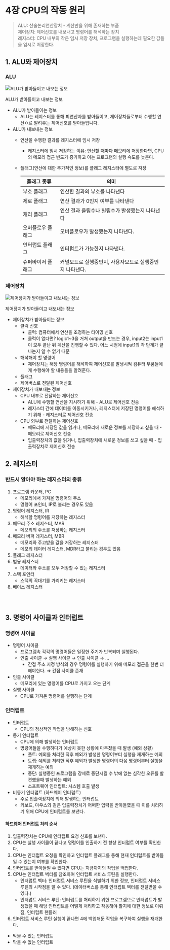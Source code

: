 # 4장 CPU의 작동 원리

> ALU: 산술논리연산장치 - 계산만을 위해 존재하는 부품 \
> 제어장치: 제어신호를 내보내고 명령어를 해석하는 장치 \
> 레지스터: CPU 내부의 작은 임시 저장 장치, 프로그램을 실행하는데 필요한 값들을 임시로 저장한다.

## 1. ALU와 제어장치

### ALU

![ALU가 받아들이고 내보는 정보](../../.gitbook/assets/image.png)

ALU가 받아들이고 내보는 정보

* ALU가 받아들이는 정보
  * ALU는 레지스터를 통해 피연산자를 받아들이고, 제어장치들로부터 수행할 연산ㅇ르 알려주는 제어신호를 받아들입니다.
* ALU가 내보내는 정보
  * 연산을 수행한 결과를 레지스터에 임시 저장
    * 레지스터에 임시 저장하는 이유: 연산할 때마다 메모리에 저장한다면, CPU의 메모리 접근 빈도가 증가하고 이는 프로그램의 실행 속도를 늦춘다.
  *   플래그(연산에 대한 추가적인 정보)를 플래그 레지스터에 별도로 저장

      | 플래그 종류    | 의미                              |
      | --------- | ------------------------------- |
      | 부호 플래그    | 연산한 결과의 부호를 나타낸다                |
      | 제로 플래그    | 연산 결과가 0인지 여부를 나타낸다             |
      | 캐리 플래그    | 연산 결과 올림수나 빌림수가 발생했는지 나타낸다      |
      | 오버플로우 플래그 | 오버플로우가 발생했는지 나타낸다.              |
      | 인터럽트 플래그  | 인터럽트가 가능한지 나타낸다.                |
      | 슈퍼바이저 플래그 | 커널모드로 실행중인지, 사용자모드로 실행중인지 나타낸다. |

### 제어장치

![제어장치가 받아들이고 내보내는 정보](<../../.gitbook/assets/image (1).png>)

제어장치가 받아들이고 내보내는 정보

* 제어장치가 받아들이는 정보
  * 클럭 신호
    * 클럭: 컴퓨터에서 연산을 조정하는 타이밍 신호
    * 클럭이 없다면? logic1\~3을 거쳐 output을 만드는 경우, input2는 input1이 모두 끝난 뒤 계산을 진행할 수 있다. 어느 시점에 input1의 각 단계가 끝나는지 알 수 없기 때문
  * 해석해야 할 명령어
    * 제어장치는 해당 명렁어를 해석하여 제어신호를 발생시켜 컴퓨터 부품들에게 수행해야 할 내용들을 알려준다.
  * 플래그
  * 제어버스로 전달된 제어신호
* 제어장치가 내보내는 정보
  * CPU 내부로 전달하는 제어신호
    * ALU에 수행할 연산을 지시하기 위해 - ALU로 제어신호 전송
    * 레지스터 간에 데이터를 이동시키거나, 레지스터에 저장된 명령어를 해석하기 위해 - 레지스터로 제어신호 전송
  * CPU 외부로 전달하는 제어신호
    * 메모리에 저장된 값을 읽거나, 메모리에 새로운 정보를 저장하고 싶을 때 - 메모리로 제어신호 전송
    * 입출력장치의 값을 읽거나, 입출력장치에 새로운 정보를 쓰고 싶을 때 - 입출력장치로 제어신호 전송

## 2. 레지스터

### 반드시 알아야 하는 레지스터의 종류

1. 프로그램 카운터, PC
   * 메모리에서 가져올 명령어의 주소
   * 명령어 포인터, IP로 불리는 경우도 있음
2. 명령어 레지스터, IR
   * 해석할 명령어를 저장하는 레지스터
3. 메모리 주소 레지스터, MAR
   * 메모리의 주소를 저장하는 레지스터
4. 메모리 버퍼 레지스터, MBR
   * 메모리와 주고받을 값을 저장하는 레지스터
   * 메모리 데이터 레지스터, MDR라고 불리는 경우도 있음
5. 플래그 레지스터
6. 범용 레지스터
   * 데이터와 주소를 모두 저장할 수 있는 레지스터
7. 스택 포인터
   * 스택의 꼭대기를 가리키는 레지스터
8. 베이스 레지스터

<div><figure><img src="../../.gitbook/assets/image (2).png" alt=""><figcaption></figcaption></figure> <figure><img src="../../.gitbook/assets/image1.png" alt=""><figcaption></figcaption></figure> <figure><img src="../../.gitbook/assets/image2.png" alt=""><figcaption></figcaption></figure></div>

## 3. 명령어 사이클과 인터럽트

### 명령어 사이클

* 명령어 사이클
  * 프로그램속 각각의 명령어들은 일정한 주기가 반복되며 실행된다.
  * 인출 사이클 → 실행 사이클 → 인출 사이클 → …
    * 간접 주소 지정 방식의 경우 명령어를 실행하기 위해 메모리 접근을 한번 더 해야한다. ⇒ 간접 사이클 존재
* 인출 사이클
  * 메모리에 있는 명령어를 CPU로 가지고 오는 단계
* 실행 사이클
  * CPU로 가져온 명령어를 실행하는 단계

### 인터럽트

* 인터럽트
  * CPU의 정상적인 작업을 방해하는 신호
* 동기 인터럽트
  * CPU에 의해 발생하는 인터럽트
  * 명령어들을 수행하다가 예상치 못한 상황에 마주쳤을 때 발생 (예외 상황)
    * 폴트: 예외를 처리한 직후 예외가 발생한 명령어부터 실행을 재개하는 예외
    * 트랩: 예외를 처리한 직후 예외가 발생한 명령어의 다음 명령어부터 실행을 재개하는 예외
    * 중단: 실행중인 프로그램을 강제로 중단시킬 수 밖에 없는 심각한 오류를 발견했을때 발생하는 예외
    * 소프트웨어 인터럽트: 시스템 호출 발생
* 비동기 인터럽트 (하드웨어 인터럽트)
  * 주로 입출력장치에 의해 발생하는 인터럽트
  * 키보드, 마우스와 같은 입출력장치가 어떠한 입력을 받아들였을 때 이를 처리하기 위해 CPU에 인터럽트를 보낸다.

#### 하드웨어 인터럽트 처리 순서

1. 입출력장치는 CPU에 인터럽트 요청 신호를 보낸다.
2. CPU는 실행 사이클이 끝나고 명령어를 인출하기 전 항상 인터럽트 여부를 확인한다.
3. CPU는 인터럽트 요청을 확인하고 인터럽트 플래그를 통해 현재 인터럽트를 받아들일 수 있는지 여부를 확인한다.
4. 인터럽트를 받아들일 수 있다면 CPU는 지금까지의 작업을 백업한다.
5. CPU는 인터럽트 벡터를 참조하여 인터럽트 서비스 루틴을 실행한다.
   * 인터럽트 벡터: 인터럽트 서비스 루틴을 식별하기 위한 정보, 인터럽트 서비스 루틴의 시작점을 알 수 있다. (데이터버스를 통해 인터럽트 벡터를 전달받을 수 있다.)
   * 인터럽트 서비스 루틴: 인터럽트를 처리하기 위한 프로그램으로 인터럽트가 발생했을 때 해당 인터럽트를 어떻게 처리하고 작동해야 할지에 대한 정보로 이뤄짐, 인터럽트 핸들러
6. 인터럽트 서비스 루틴 실행이 끝나면 4에 백업해둔 작업을 복구하여 실행을 재개한다.

* 막을 수 있는 인터럽트
* 막을 수 없는 인터럽트
